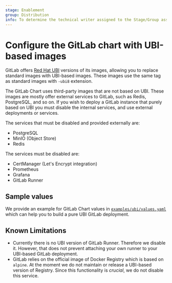 ```yaml
---
stage: Enablement
group: Distribution
info: To determine the technical writer assigned to the Stage/Group associated with this page, see https://about.gitlab.com/handbook/engineering/ux/technical-writing/#designated-technical-writers
---
```


# Configure the GitLab chart with UBI-based images

GitLab offers [Red Hat UBI](https://www.redhat.com/en/blog/introducing-red-hat-universal-base-image)
versions of its images, allowing you to replace standard images with UBI-based
images. These images use the same tag as standard images with `-ubi8` extension.

The GitLab Chart uses third-party images that are not based on UBI. These images
are mostly offer external services to GitLab, such as Redis, PostgreSQL, and so on.
If you wish to deploy a GitLab instance that purely based on UBI you must
disable the internal services, and use external deployments or services.

The services that must be disabled and provided externally are:

- PostgreSQL
- MinIO (Object Store)
- Redis

The services must be disabled are:

- CertManager (Let's Encrypt integration)
- Prometheus
- Grafana
- GitLab Runner

## Sample values

We provide an example for GitLab Chart values in [`examples/ubi/values.yaml`](https://gitlab.com/gitlab-org/charts/gitlab/tree/master/examples/ubi/values.yaml)
which can help you to build a pure UBI GitLab deployment.

## Known Limitations

- Currently there is no UBI version of GitLab Runner. Therefore we disable it.
  However, that does not prevent attaching your own runner to your UBI-based
  GitLab deployment.
- GitLab relies on the official image of Docker Registry which is based on `alpine`.
  At the moment we do not maintain or release a UBI-based version of Registry. Since
  this functionality is _crucial_, we do not disable this service.
